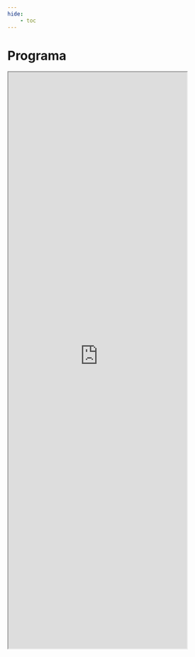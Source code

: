 ```yaml
---
hide:
    - toc
---
```

# Programa 

<iframe width="80%" height="1300px"
        src="https://drive.google.com/file/d/1AjrGUqqsat_CK2KB5HY9wBX7E1b0qA79/preview">
</iframe>


